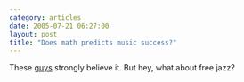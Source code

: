 ```yaml
---
category: articles
date: 2005-07-21 06:27:00
layout: post
title: "Does math predicts music success?"
---
```


These <a href="http://www.hitsongscience.com">guys</a> strongly believe it. But hey, what about free jazz?
